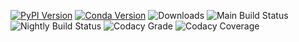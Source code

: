 [![PyPI Version](https://img.shields.io/pypi/v/hover?logo=pypi&logoColor=white)](https://pypi.org/project/hover/)
[![Conda Version](https://img.shields.io/conda/vn/conda-forge/hover)](https://github.com/conda-forge/hover-feedstock)
![Downloads](https://static.pepy.tech/personalized-badge/hover?period=total&units=international_system&left_color=grey&right_color=brightgreen&left_text=pypi%20downloads)
![Main Build Status](https://img.shields.io/github/actions/workflow/status/phurwicz/hover/cross-os-source-test.yml?branch=main&label=main&logo=github)
![Nightly Build Status](https://img.shields.io/github/actions/workflow/status/phurwicz/hover/quick-source-test.yml?branch=nightly&label=nightly&logo=github)
![Codacy Grade](https://img.shields.io/codacy/grade/689827d9077b43ac8721c7658d122d1a?logo=codacy&logoColor=white)
![Codacy Coverage](https://img.shields.io/codacy/coverage/689827d9077b43ac8721c7658d122d1a/main?logo=codacy&logoColor=white)
